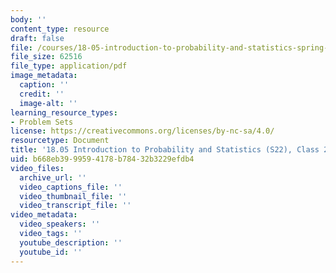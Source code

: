 ```yaml
---
body: ''
content_type: resource
draft: false
file: /courses/18-05-introduction-to-probability-and-statistics-spring-2022/mit18_05_s22_class22_pset.pdf
file_size: 62516
file_type: application/pdf
image_metadata:
  caption: ''
  credit: ''
  image-alt: ''
learning_resource_types:
- Problem Sets
license: https://creativecommons.org/licenses/by-nc-sa/4.0/
resourcetype: Document
title: '18.05 Introduction to Probability and Statistics (S22), Class 22: Problems'
uid: b668eb39-9959-4178-b784-32b3229efdb4
video_files:
  archive_url: ''
  video_captions_file: ''
  video_thumbnail_file: ''
  video_transcript_file: ''
video_metadata:
  video_speakers: ''
  video_tags: ''
  youtube_description: ''
  youtube_id: ''
---
```

